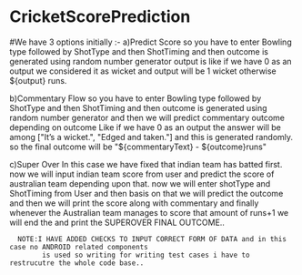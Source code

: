 # CricketScorePrediction
#We have 3 options initially :-
  a)Predict Score
      so you have to enter Bowling type followed by ShotType and then ShotTiming
      and then outcome is generated using random number generator 
      output is like if we have 0 as an output we considered it as wicket and output will be 1 wicket otherwise ${output} runs.
      
  b)Commentary Flow
      so you have to enter Bowling type followed by ShotType and then ShotTiming
      and then outcome is generated using random number generator 
      and then we will predict commentary outcome depending on outcome 
      Like if we have 0 as an output the answer will be among ["It’s a wicket.", "Edged and taken."] and this is generated randomly.
      so the final outcome will be "${commentaryText} - ${outcome}runs"
      
  c)Super Over
      In this case we have fixed that indian team has batted first.
      now we will input indian team score from user and predict the score of australian team depending upon that.
      now we will enter shotType and ShotTiming from User and then basis on that we will predict the outcome and
      then we will print the score along with commentary
      and finally whenever the Australian team manages to score that amount of runs+1 we will end the and print the SUPEROVER FINAL OUTCOME..
      
      
      NOTE:I HAVE ADDED CHECKS TO INPUT CORRECT FORM OF DATA and in this case no ANDROID related components 
            is used so writing for writing test cases i have to restrucutre the whole code base..
        
